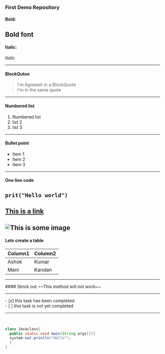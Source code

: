 ### First Demo Repository

#### Bold:
**Bold font**
---
#### Italic:
*Italic* <hr>

#### BlockQutoe
> I'm Agneesh in a BlockQuote <br>
> I'm in the same quote <br>
---
#### Numbered list
1. Numbered list
2. list 2
3. list 3
---
#### Bullet point
- Item 1
- Item 2
- Item 3
---
#### One line code
`prit("Hello world")`
---
[ This is a link ]()
---
![ This is some image ](https://images.unsplash.com/photo-1707730318002-6fbd8ecd6b77?q=80&w=1470&auto=format&fit=crop&ixlib=rb-4.0.3&ixid=M3wxMjA3fDB8MHxwaG90by1wYWdlfHx8fGVufDB8fHx8fA%3D%3D)
---

#### Lets create a table
| Column1 | Column2 |
|------   |-------  |
| Ashok   | Kumar   |
| Mani    | Kandan  |
<hr>
#### Strick out
~~This method will not work~~
<hr>
- [x] this task has been completed<br>
- [ ] this task is not yet completed
<hr><br>

```java
class Javaclass{
  public static void main(String args[]){
  system.out.println("Hello");
  }
}
```
